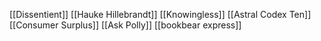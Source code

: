 [[Dissentient]]
[[Hauke Hillebrandt]]
[[Knowingless]]
[[Astral Codex Ten]]
[[Consumer Surplus]]
[[Ask Polly]]
[[bookbear express]]